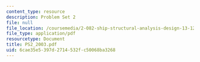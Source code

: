 ```yaml
---
content_type: resource
description: Problem Set 2
file: null
file_location: /coursemedia/2-082-ship-structural-analysis-design-13-122-spring-2003/6cae35e5397d2714532fc50068ba3268_PS2_2003.pdf
file_type: application/pdf
resourcetype: Document
title: PS2_2003.pdf
uid: 6cae35e5-397d-2714-532f-c50068ba3268
---
```

